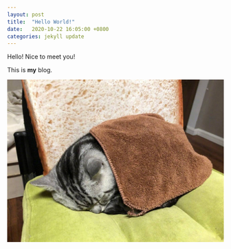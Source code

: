 ```yaml
---
layout: post
title:  "Hello World!"
date:   2020-10-22 16:05:00 +0800
categories: jekyll update
---
```

Hello! Nice to meet you!

This is **my** blog.

![Put a lovely cat here to attract viewers!](../img/IMG_0088.JPG)

